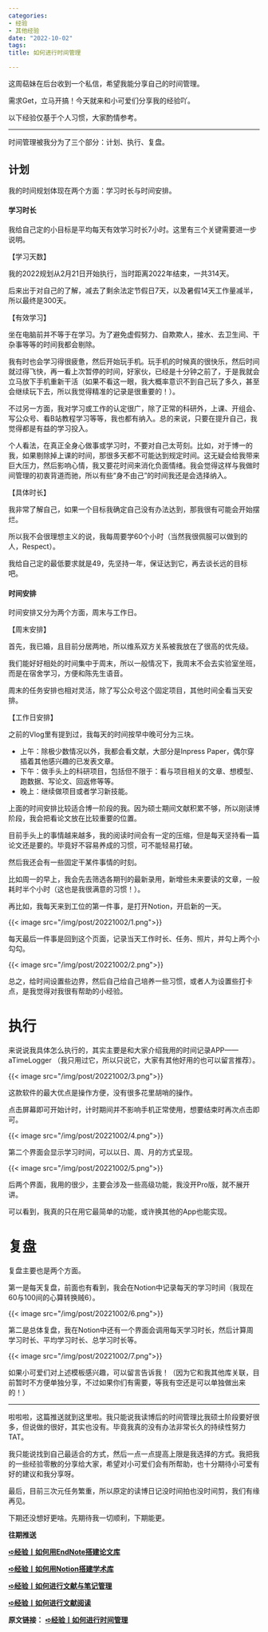 ```yaml
---
categories:
- 经验
- 其他经验
date: "2022-10-02"
tags:
title: 如何进行时间管理

---
```


这周萜妹在后台收到一个私信，希望我能分享自己的时间管理。

需求Get，立马开搞！今天就来和小可爱们分享我的经验吖。

以下经验仅基于个人习惯，大家酌情参考。

<!--more-->

---

时间管理被我分为了三个部分：计划、执行、复盘。

## 计划

我的时间规划体现在两个方面：学习时长与时间安排。

#### 学习时长

我给自己定的小目标是平均每天有效学习时长7小时。这里有三个关键需要进一步说明。

【学习天数】

我的2022规划从2月21日开始执行，当时距离2022年结束，一共314天。

后来出于对自己的了解，减去了剩余法定节假日7天，以及暑假14天工作量减半，所以最终是300天。

【有效学习】

坐在电脑前并不等于在学习。为了避免虚假努力、自欺欺人，接水、去卫生间、干杂事等等的时间我都会剔除。

我有时也会学习得很疲惫，然后开始玩手机。玩手机的时候真的很快乐，然后时间就过得飞快，再一看上次暂停的时间，好家伙，已经是十分钟之前了，于是我就会立马放下手机重新干活（如果不看这一眼，我大概率意识不到自己玩了多久，甚至会继续玩下去，所以我觉得精准的记录是很重要的！）。

不过另一方面，我对学习或工作的认定很广，除了正常的科研外，上课、开组会、写公众号、看B站教程学习等等，我也都有纳入。总的来说，只要在提升自己，我觉得都是有益的学习投入。

个人看法，在真正全身心做事或学习时，不要对自己太苛刻。比如，对于博一的我，如果剔除掉上课的时间，那很多天都不可能达到规定时间。这无疑会给我带来巨大压力，然后影响心情，我又要花时间来消化负面情绪。我会觉得这样与我做时间管理的初衷背道而驰，所以有些“身不由己”的时间我还是会选择纳入。

【具体时长】

我非常了解自己，如果一个目标我确定自己没有办法达到，那我很有可能会开始摆烂。

所以我不会很理想主义的说，我每周要学60个小时（当然我很佩服可以做到的人，Respect）。

我给自己定的最低要求就是49，先坚持一年，保证达到它，再去谈长远的目标吧。

#### 时间安排

时间安排又分为两个方面，周末与工作日。

【周末安排】

首先，我已婚，且目前分居两地，所以维系双方关系被我放在了很高的优先级。

我们能好好相处的时间集中于周末，所以一般情况下，我周末不会去实验室坐班，而是在宿舍学习，方便和陈先生语音。

周末的任务安排也相对灵活，除了写公众号这个固定项目，其他时间全看当天安排。

【工作日安排】

之前的Vlog里有提到过，我每天的时间按早中晚可分为三块。

- 上午：除极少数情况以外，我都会看文献，大部分是Inpress Paper，偶尔穿插着其他感兴趣的已发表文章。
- 下午：做手头上的科研项目，包括但不限于：看与项目相关的文章、想模型、跑数据、写论文、回返修等等。
- 晚上：继续做项目或者学习新技能。

上面的时间安排比较适合博一阶段的我。因为硕士期间文献积累不够，所以刚读博阶段，我会把看论文放在比较重要的位置。

目前手头上的事情越来越多，我的阅读时间会有一定的压缩，但是每天坚持看一篇论文还是要的。毕竟好不容易养成的习惯，可不能轻易打破。

然后我还会有一些固定干某件事情的时刻。

比如周一的早上，我会先去筛选各期刊的最新录用，新增些未来要读的文章，一般耗时半个小时（这也是我很满意的习惯！）。

再比如，我每天来到工位的第一件事，是打开Notion，开启新的一天。

{{< image src="/img/post/20221002/1.png">}}

每天最后一件事是回到这个页面，记录当天工作时长、任务、照片，并勾上两个小勾勾。

{{< image src="/img/post/20221002/2.png">}}

总之，给时间设置些边界，然后自己给自己培养一些习惯，或者人为设置些打卡点，是我觉得对我很有帮助的小经验。

# 执行

来说说我具体怎么执行的，其实主要是和大家介绍我用的时间记录APP——aTimeLogger （我只用过它，所以只说它，大家有其他好用的也可以留言推荐）。

{{< image src="/img/post/20221002/3.png">}}

这款软件的最大优点是操作方便，没有很多花里胡哨的操作。

点击屏幕即可开始计时，计时期间并不影响手机正常使用，想要结束时再次点击即可。

{{< image src="/img/post/20221002/4.png">}}

第二个界面会显示学习时间，可以以日、周、月的方式呈现。

{{< image src="/img/post/20221002/5.png">}}

后两个界面，我用的很少，主要会涉及一些高级功能，我没开Pro版，就不展开讲。

可以看到，我真的只在用它最简单的功能，或许换其他的App也能实现。

# 复盘

复盘主要也是两个方面。

第一是每天复盘，前面也有看到，我会在Notion中记录每天的学习时间（我现在60与100间的心算转换贼6）。

{{< image src="/img/post/20221002/6.png">}}

第二是总体复盘，我在Notion中还有一个界面会调用每天学习时长，然后计算周学习时长、平均学习时长、总学习时长等。

{{< image src="/img/post/20221002/7.png">}}

如果小可爱们对上述模板感兴趣，可以留言告诉我！（因为它和我其他库关联，目前暂时不方便单独分享，不过如果你们有需要，等我有空还是可以单独做出来的！）

------

啦啦啦，这篇推送就到这里啦。我只能说我读博后的时间管理比我硕士阶段要好很多，但说做的很好，其实也没有。毕竟我真的没有办法非常长久的持续性努力TAT。

我只能说找到自己最适合的方式，然后一点一点提高上限是我选择的方式。我把我的一些经验零散的分享给大家，希望对小可爱们会有所帮助，也十分期待小可爱有好的建议和我分享呀。

最后，目前三次元任务繁重，所以原定的读博日记没时间拍也没时间剪，我们有缘再见。

下期还没想好更啥。先期待我一切顺利，下期能更。

**往期推送**

**[➪经验丨如何用EndNote搭建论文库](https://mp.weixin.qq.com/s?__biz=MzIwMDk1OTM2OQ==&mid=2247486698&idx=1&sn=da13851509e20a964483a66d5bb9a8de&chksm=96f4780ca183f11ac2d631cca413047caed5db020ebd2a44bd9f99f42fee2b3bf437d3909f3c&scene=21#wechat_redirect)**

**[➪经验丨如何用Notion搭建学术库](https://mp.weixin.qq.com/s?__biz=MzIwMDk1OTM2OQ==&mid=2247486539&idx=1&sn=c20cf46b45b6628f63d98224fb19079d&chksm=96f478ada183f1bbb5b3679159a185ee7814911c2d9ec636ea8b1c952aab38b70047a7a89fb6&scene=21#wechat_redirect)**

**[➪经验丨如何进行文献与笔记管理](https://mp.weixin.qq.com/s?__biz=MzIwMDk1OTM2OQ==&mid=2247486367&idx=1&sn=f4679c93f140ec6effd834a02543ec6d&chksm=96f47f79a183f66f6a1f418f7584a859c86cc975d1b2e2777b7acb2440a0230e7910dc1761fe&scene=21#wechat_redirect)**

**[➪经验丨如何进行文献阅读](https://mp.weixin.qq.com/s?__biz=MzIwMDk1OTM2OQ==&mid=2247487355&idx=1&sn=8b7d29da8724e5b54455fbc1bbab0d6c&chksm=96f47b9da183f28b6beabad99e938907dd7a43fa2821bc2543266206acc93cbcdef60664b80c&token=428852987&lang=zh_CN&scene=21#wechat_redirect)**

**原文链接：**
**[➪经验丨如何进行时间管理](https://mp.weixin.qq.com/s?__biz=MzIwMDk1OTM2OQ==&mid=2247487552&idx=1&sn=051e070581c4a0f9c0e442b6207b78bb&chksm=96f464a6a183edb084709e8f1f068a995661fde16c165927d5bf30b3dbceba9362312b5eefca&token=51431700&lang=zh_CN#rd)**